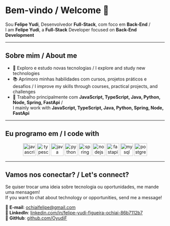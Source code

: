 # Bem-vindo / Welcome 👋

Sou **Felipe Yudi**, Desenvolvedor **Full-Stack**, com foco em **Back-End** /  
I am **Felipe Yudi**, a **Full-Stack** Developer focused on **Back-End Development**

---

## Sobre mim / About me

- 🚀 Exploro e estudo novas tecnologias / I explore and study new technologies  
- 📚 Aprimoro minhas habilidades com cursos, projetos práticos e desafios / I improve my skills through courses, practical projects, and challenges  
- 🔧 Trabalho principalmente com **JavaScript, TypeScript, Java, Python, Node, Spring, FastApi** /  
  I mainly work with **JavaScript, TypeScript, Java, Python, Spring, Node, FastApi**

---

## Eu programo em / I code with

<div align="center">

<img src="https://cdn.jsdelivr.net/gh/devicons/devicon/icons/javascript/javascript-original.svg" height="40" alt="javascript logo" />  
<img src="https://cdn.jsdelivr.net/gh/devicons/devicon/icons/typescript/typescript-original.svg" height="40" alt="typescript logo" />  
<img src="https://cdn.jsdelivr.net/gh/devicons/devicon/icons/java/java-original.svg" height="40" alt="java logo" />  
<img src="https://cdn.jsdelivr.net/gh/devicons/devicon/icons/python/python-original.svg" height="40" alt="python logo" />  
<img src="https://cdn.jsdelivr.net/gh/devicons/devicon/icons/spring/spring-original.svg" height="40" alt="spring logo" />  
<img src="https://cdn.jsdelivr.net/gh/devicons/devicon/icons/nodejs/nodejs-original.svg" height="40" alt="nodejs logo" />  
<img src="https://cdn.jsdelivr.net/gh/devicons/devicon/icons/fastapi/fastapi-original.svg" height="40" alt="fastapi logo" />  
<img src="https://cdn.jsdelivr.net/gh/devicons/devicon/icons/mysql/mysql-original.svg" height="40" alt="mysql logo" />  
<img src="https://cdn.jsdelivr.net/gh/devicons/devicon/icons/postgresql/postgresql-original.svg" height="40" alt="postgresql logo" />

</div>

---

## Vamos nos conectar? / Let's connect?

Se quiser trocar uma ideia sobre tecnologia ou oportunidades, me mande uma mensagem!  
If you want to chat about technology or opportunities, send me a message!

📩 **E-mail**: ochiaifelipe@gmail.com  
🔗 **LinkedIn**: [linkedin.com/in/felipe-yudi-figueira-ochiai-86b7112b7](https://linkedin.com/in/felipe-yudi-figueira-ochiai-86b7112b7)  
🐙 **GitHub**: [github.com/OyudiF](https://github.com/OyudiF)
